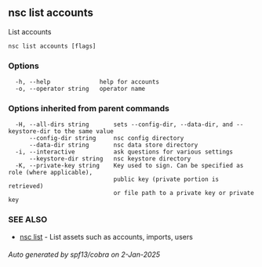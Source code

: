 ## nsc list accounts

List accounts

```
nsc list accounts [flags]
```

### Options

```
  -h, --help              help for accounts
  -o, --operator string   operator name
```

### Options inherited from parent commands

```
  -H, --all-dirs string       sets --config-dir, --data-dir, and --keystore-dir to the same value
      --config-dir string     nsc config directory
      --data-dir string       nsc data store directory
  -i, --interactive           ask questions for various settings
      --keystore-dir string   nsc keystore directory
  -K, --private-key string    Key used to sign. Can be specified as role (where applicable),
                              public key (private portion is retrieved)
                              or file path to a private key or private key 
```

### SEE ALSO

* [nsc list](nsc_list.md)	 - List assets such as accounts, imports, users

###### Auto generated by spf13/cobra on 2-Jan-2025
